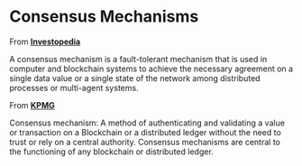 # Consensus Mechanisms

From [<u>**Investopedia**</u>](https://www.investopedia.com/terms/c/consensus-mechanism-cryptocurrency.asp)

A consensus mechanism is a fault-tolerant mechanism that is used in computer and blockchain systems to achieve the necessary agreement on a single data value or a single state of the network among distributed processes or multi-agent systems.

From [**<u>KPMG</u>**](https://assets.kpmg.com/content/dam/kpmg/pdf/2016/06/kpmg-blockchain-consensus-mechanism.pdf)

Consensus mechanism: A method of authenticating and validating a value or transaction on a Blockchain or a distributed ledger without the need to trust or rely on a central authority. Consensus mechanisms are central to the functioning of any blockchain or distributed ledger.

